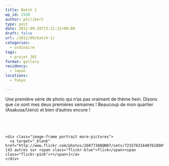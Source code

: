 ```yaml
---
title: Batch 1
wp_id: 2320
author: philibert
type: post
date: 2012-09-28T23:21:12+00:00
draft: false
url: /2012/09/batch-1/
categories:
  - ordinaire
tags:
  - projet 201
format: gallery
residency:
  - Japon
locations:
  - Tokyo

---
```

Une première série de photo qui n&rsquo;as pas vraiment de thème hein. Disons que ce sont mes deux premières semaines ! Beaucoup de mon quartier (Asakusa/Ueno) et bien d&rsquo;autres encore !

<div class="gallery-container">
  <div class="gallery">
    <figure class="image-frame landscape"> <img src="/uploads/2012/09/IMG_2486-650x485.jpg" alt="" /> </figure> <figure class="image-frame landscape"> <img src="/uploads/2012/09/IMG_2498-650x485.jpg" alt="" /> </figure> <figure class="image-frame landscape"> <img src="/uploads/2012/09/IMG_7164-650x487.jpg" alt="" /> </figure> <figure class="image-frame landscape"> <img src="/uploads/2012/09/IMG_7131-650x487.jpg" alt="" /> </figure> 
    
    <div class="image-frame portrait more-pictures">
      <a target="_blank" href="http://www.flickr.com/photos/26077380@N07/sets/72157631640761890">[43 autres sur <span class="flickr-blue">flick</span><span class="flickr-pink">r</span>]</a>
    </div>
  </div>
</div>